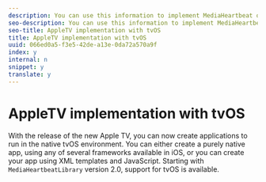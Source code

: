 ```yaml
---
description: You can use this information to implement MediaHeartbeat on Apple TV with tvOS.
seo-description: You can use this information to implement MediaHeartbeat on Apple TV with tvOS.
seo-title: AppleTV implementation with tvOS
title: AppleTV implementation with tvOS
uuid: 066ed0a5-f3e5-42de-a13e-0da72a570a9f
index: y
internal: n
snippet: y
translate: y
---
```


# AppleTV implementation with tvOS

With the release of the new Apple TV, you can now create applications to run in the native tvOS environment. You can either create a purely native app, using any of several frameworks available in iOS, or you can create your app using XML templates and JavaScript. Starting with ` MediaHeartbeatLibrary` version 2.0, support for tvOS is available. 
